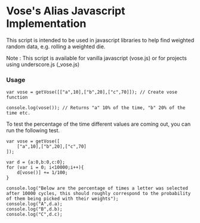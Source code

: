 
Vose's Alias Javascript Implementation
=====================================

This script is intended to be used in javascript libraries to help find weighted random data, e.g. rolling a weighted die.

Note : This script is available for vanilla javascript (vose.js) or for projects using underscore.js (_vose.js)

### Usage

    var vose = getVose([["a",10],["b",20],["c",70]]); // Create vose function

    console.log(vose()); // Returns "a" 10% of the time, "b" 20% of the time etc.

To test the percentage of the time different values are coming out, you can run the following test.

    var vose = getVose([
        ["a",10],["b",20],["c",70]
    ]);

    var d = {a:0,b:0,c:0};
    for (var i = 0; i<10000;i++){
        d[vose()] += 1/100;
    }

    console.log("Below are the percentage of times a letter was selected after 10000 cycles, this should roughly correspond to the probability of them being picked with their weights");
    console.log("A",d.a);
    console.log("B",d.b);
    console.log("C",d.c);
